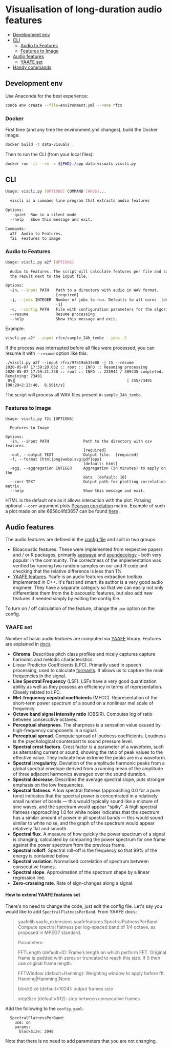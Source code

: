 # Visualisation of long-duration audio features

- [Development env](#development-env)
- [CLI](#cli)
  * [Audio to Features](#audio-to-features)
  * [Features to Image](#features-to-image)
- [Audio features](#audio-features)
  * [YAAFE set](#yaafe-set)
- [Handy commands](#handy-commands)

## Development env

Use Anaconda for the best experience:

```bash
conda env create --file=environment.yml --name rfcx
```

### Docker

First time (and any time the environment.yml changes), build the Docker image:

```bash
docker build -t data-visuals .
```

Then to run the CLI (from your local files):

```bash
docker run -it --rm -v ${PWD}:/app data-visuals viscli.py
```

## CLI

```bash
Usage: viscli.py [OPTIONS] COMMAND [ARGS]...

  viscli is a command line program that extracts audio features

Options:
  --quiet  Run in a silent mode
  --help   Show this message and exit.

Commands:
  a2f  Audio to Features.
  f2i  Features to Image
```

### Audio to Features

```bash
Usage: viscli.py a2f [OPTIONS]

  Audio to Features. The script will calculate features per file and save
  the result next to the input file.

Options:
  -in, --input PATH   Path to a directory with audio in WAV format.
                      [required]
  -j, --jobs INTEGER  Number of jobs to run. Defaults to all cores  [default:
                      -1]
  -c, --config PATH   File with configuration parameters for the algorithm.
  --resume            Resume processing
  --help              Show this message and exit.
```

Example:

```bash
viscli.py a2f --input rfcx/sample_24h_tembe --jobs -2
```

If the process was interrupted before all files were processed, you can resume it with `--resume` option like this:

```
./viscli.py a2f --input rfcx/97519ab33e08 -j 15 --resume
2020-05-07 17:59:20,652 :: root :: INFO :: Resuming processing
2020-05-07 17:59:31,238 :: root :: INFO :: 235944 / 309435 completed. Remaining: 73491
 0%|▏                                                | 255/73491 [00:29<2:23:40,  8.50it/s]
```

The script will process all WAV files present in `sample_24h_tembe`.

### Features to Image

```
Usage: viscli.py f2i [OPTIONS]

  Features to Image

Options:
  -in, --input PATH               Path to the directory with csv features.
                                  [required]
  -out, --output TEXT             Output file.  [required]
  -f, --format [html|png|webp|svg|pdf|eps]
                                  [default: html]
  -agg, --aggregation INTEGER     Aggregation (in minutes) to apply on the
                                  data  [default: 10]
  --corr TEXT                     Output path for plotting correlation matrix.
  --help                          Show this message and exit.
```

HTML is the default one as it allows interaction with the plot. Passing optional `--corr` argument plots [Pearson correlation](https://en.wikipedia.org/wiki/Pearson_correlation_coefficient) matrix. Example of such a plot made on site 6658c4fd3657 can be found [here](https://plotly.com/~tracewsl/390/#/) .


## Audio features

The audio features are defined in the [config file](datavis/config.yaml) and split in two groups:

* Bioacoustic features. These were implemented from respective papers and / or R packages, primarily [seewave](https://cran.r-project.org/package=seewave) and [soundecology](https://cran.r-project.org/package=soundecology) - both very popular in the community. The correctness of the implementation was verified by running two random samples on our and R code and checking that the relative difference is less than 1%. 
* [YAAFE features](http://yaafe.sourceforge.net/). Yaafe is an audio features extraction toolbox implemented in C++. It's fast and smart, its author is a very good audio engineer. They have a separate category so that we can easily not only differentiate them from the bioacoustic features, but also add new features if needed simply by editing the config file. 

To turn on / off calculation of the feature, change the `use` option on the config.

### YAAFE set

Number of basic audio features are computed via [YAAFE](https://github.com/Yaafe/Yaafe) library. Features are explained in [docs](http://yaafe.github.io/Yaafe/features.html).

* **Chroma**. Describes pitch class profiles and nicely captures capture harmonic and melodic characteristics.
* Linear Predictor Coefficients (LPC). Primarily used in speech processing, used to calculate [formants](https://en.wikipedia.org/wiki/Formant). It allows us to capture the main frequencies in the signal. 
* **Line Spectral Frequency** (LSF).  LSFs have a very good quantization ability as well as they possess an efficiency in terms
of representation. Closely related to LPC.
* **Mel-frequency cepstral coefficients** (MFCC). Representation of the short-term power spectrum of a sound on a nonlinear mel scale of frequency.
* **Octave band signal intensity ratio** (OBSIR). Computes log of ratio between consecutive octaves. 
* **Perceptual sharpness**. The sharpness is a sensation value caused by high-frequency components in a signal.
* **Perceptual spread**. Compute spread of loudness coefficients. Loudness is the psychological counterpart to sound pressure level. 
* **Spectral crest factors**. Crest factor is a parameter of a waveform, such as alternating current or sound, showing the ratio of peak values to the effective value. They indicate how extreme the peaks are in a waveform.
* **Spectral irregularity**. Deviation of the amplitude harmonic peaks from a global spectral envelope derived from a running mean of the amplitude of three adjacent harmonics averaged over the sound duration. 
* **Spectral decrease**. Describes the average spectral slope, puts stronger emphasis on the low frequencies.
* **Spectral flatness**. A low spectral flatness (approaching 0.0 for a pure tone) indicates that the spectral power is concentrated in a relatively small number of bands — this would typically sound like a mixture of sine waves, and the spectrum would appear "spiky". A high spectral flatness (approaching 1.0 for white noise) indicates that the spectrum has a similar amount of power in all spectral bands — this would sound similar to white noise, and the graph of the spectrum would appear relatively flat and smooth.
* **Spectral flux**. A measure of how quickly the power spectrum of a signal is changing, calculated by comparing the power spectrum for one frame against the power spectrum from the previous frame.
* **Spectral rolloff**. Spectral roll-off is the frequency so that 99% of the energy is contained below.
* **Spectral variation**. Normalised correlation of spectrum between consecutive frames.
* **Spectral slope**. Approximation of the spectrum shape by a linear regression line. 
* **Zero-crossing rate**. Rate of sign-changes along a signal.

#### How to extend YAAFE features set

There's no need to change the code, just edit the config file. Let's say you would like to add `SpectralFlatnessPerBand`. From YAAFE docs:

> yaafelib.yaafe_extensions.yaafefeatures.SpectralFlatnessPerBand
Compute spectral flatness per log-spaced band of 1/4 octave, as proposed in MPEG7 standard.
>
> Parameters:
>
> FFTLength (default=0): Frame’s length on which perform FFT. Original frame is padded with zeros or truncated to reach this size. If 0 then use original frame length.
>
> FFTWindow (default=Hanning): Weighting window to apply before fft. Hanning|Hamming|None
>
> blockSize (default=1024): output frames size
>
> stepSize (default=512): step between consecutive frames

Add the following to the `config.yaml`:

```
  SpectralFlatnessPerBand:
    use: on
    params:
      blockSize: 2048
```   

Note that there is no need to add parameters that you are not changing.  

